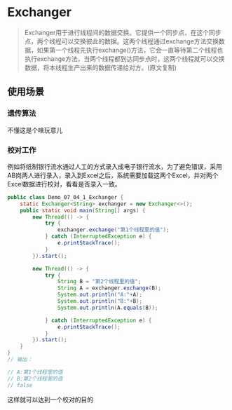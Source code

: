 # Exchanger

> Exchanger用于进行线程间的数据交换。它提供一个同步点，在这个同步点，两个线程可以交换彼此的数据。这两个线程通过exchange方法交换数据，如果第一个线程先执行exchange()方法，它会一直等待第二个线程也执行exchange方法，当两个线程都到达同步点时，这两个线程就可以交换数据，将本线程生产出来的数据传递给对方。(原文复制)

## 使用场景

### 遗传算法

不懂这是个啥玩意儿

### 校对工作

例如将纸制银行流水通过人工的方式录入成电子银行流水，为了避免错误，采用AB岗两人进行录入，录入到Excel之后，系统需要加载这两个Excel，并对两个Excel数据进行校对，看看是否录入一致。

```java
public class Demo_07_04_1_Exchanger {
    static Exchanger<String> exchanger = new Exchanger<>();
    public static void main(String[] args) {
        new Thread(() -> {
            try {
                exchanger.exchange("第1个线程里的值");
            } catch (InterruptedException e) {
                e.printStackTrace();
            }
        }).start();

        new Thread(() -> {
            try {
                String B = "第2个线程里的值";
                String A = exchanger.exchange(B);
                System.out.println("A:"+A);
                System.out.println("B:"+B);
                System.out.println(A.equals(B));

            } catch (InterruptedException e) {
                e.printStackTrace();
            }
        }).start();
    }
}
// 输出：

// A:第1个线程里的值
// B:第2个线程里的值
// false
```

这样就可以达到一个校对的目的